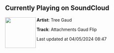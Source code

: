 ## Currently Playing on SoundCloud

[<img align="left" width="100" src="https://i1.sndcdn.com/artworks-4iNOrlcYWu1rfi0z-ZpBRzQ-t500x500.jpg">](https://soundcloud.com/treegaud/attachments-gaud-flip?in=saxurn/sets/grain-gang)

**Artist**: Tree Gaud 

**Track**: Attachments Gaud Flip

Last updated at 04/05/2024 08:47
